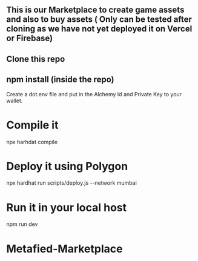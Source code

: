 ## This is our Marketplace to create game assets and also to buy assets ( Only can be tested after cloning as we have not yet deployed it on Vercel or Firebase)

## Clone this repo

## npm install (inside the repo)

Create a dot.env file and put in the Alchemy Id and Private Key to your wallet.
# Compile it
npx harhdat compile

# Deploy it using Polygon
npx hardhat run scripts/deploy.js --network mumbai

# Run it in your local host
npm run dev


# Metafied-Marketplace
